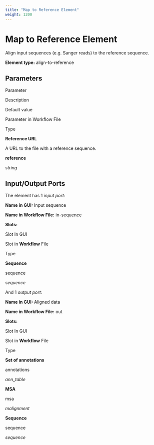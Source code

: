 ```yaml
---
title: "Map to Reference Element"
weight: 1200
---
```



# Map to Reference Element

Align input sequences (e.g. Sanger reads) to the reference sequence.

**Element type:** align-to-reference

Parameters
----------

Parameter

Description

Default value

Parameter in Workflow File

Type

**Reference URL**

A URL to the file with a reference sequence.



**reference**

_string_

Input/Output Ports
------------------

The element has 1 _input port_:

**Name in GUI:** Input sequence

**Name in Workflow File:** in-sequence

**Slots:**

Slot In GUI

Slot in **Workflow** File

Type

**Sequence**

sequence

_sequence_

And 1 _output port_:

**Name in GUI:** Aligned data

**Name in **Workflow** File:** out

**Slots:**

Slot In GUI

Slot in **Workflow** File

Type

**Set of annotations**

annotations

_ann\_table_

**MSA**

msa

_malignment_

**Sequence**

sequence

_sequence_
